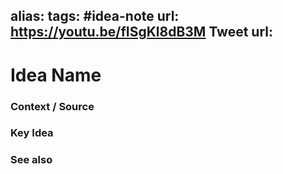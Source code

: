 alias: 
tags: #idea-note
url: https://youtu.be/fISgKl8dB3M
Tweet url: 
---
# Idea Name

### Context / Source


### Key Idea


### See also
